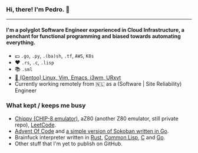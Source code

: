 ### Hi, there! I'm Pedro. 👋
---
#### I'm a polyglot Software Engineer experienced in Cloud Infrastructure, a penchant for functional programming and biased towards automating everything.

-  💵 `.go`, `.py`, `.(ba)sh`, `.tf`, `AWS`, `K8s`
- ❤️ `.rs`, `.c`, `.lisp`
- 📚 `.sml`
- [🐧 (Gentoo) Linux, Vim, Emacs, i3wm, URxvt](https://github.com/csixteen/dotties)
- Currently working remotely from 🇳🇱 as a (Software | Site Reliability) Engineer

### What kept / keeps me busy
- [Chippy (CHIP-8 emulator)](https://github.com/csixteen/chippy), aZ80 (another Z80 emulator, still private repo), [LeetCode](https://github.com/csixteen/LeetCode).
- [Advent Of Code](https://github.com/csixteen/AdventOfCode) and [a simple version of Sokoban written in Go](https://github.com/csixteen/sokoban).
- Brainfuck interpreter written in [Rust](https://github.com/csixteen/rs-bff), [Common Lisp](https://github.com/csixteen/cl-bff), [C](https://github.com/csixteen/c-bff) and [Go](https://github.com/csixteen/go-bff).
- Other stuff that I'm yet to publish on GitHub.
